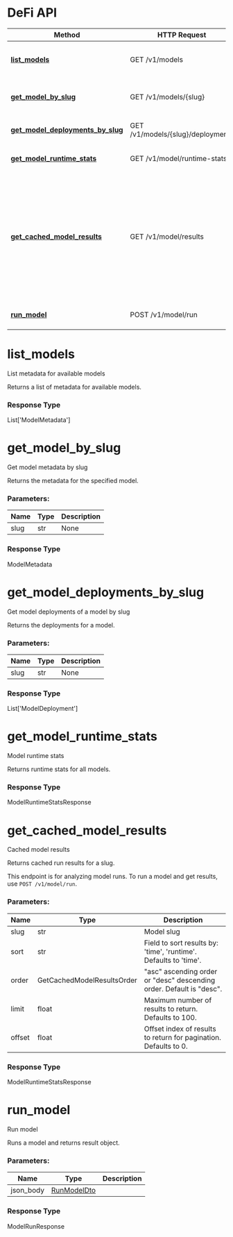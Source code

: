 # DeFi API


Method | HTTP Request | Description
------------- | ------------- | -------------
[**list_models**](#list_models) | GET /v1/models | Returns a list of metadata for available models.
[**get_model_by_slug**](#get_model_by_slug) | GET /v1/models/{slug} | Returns the metadata for the specified model.
[**get_model_deployments_by_slug**](#get_model_deployments_by_slug) | GET /v1/models/{slug}/deployments | Returns the deployments for a model.
[**get_model_runtime_stats**](#get_model_runtime_stats) | GET /v1/model/runtime-stats | Returns runtime stats for all models.
[**get_cached_model_results**](#get_cached_model_results) | GET /v1/model/results | Returns cached run results for a slug.<p>This endpoint is for analyzing model runs. To run a model and get results, use `POST /v1/model/run`.
[**run_model**](#run_model) | POST /v1/model/run | Runs a model and returns result object.


# **list_models**

List metadata for available models

 Returns a list of metadata for available models.



### Response Type
List['ModelMetadata']

# **get_model_by_slug**

Get model metadata by slug

 Returns the metadata for the specified model.


### Parameters:
Name | Type | Description
------------ | ------------- | -------------
slug | str | None


### Response Type
ModelMetadata

# **get_model_deployments_by_slug**

Get model deployments of a model by slug

 Returns the deployments for a model.


### Parameters:
Name | Type | Description
------------ | ------------- | -------------
slug | str | None


### Response Type
List['ModelDeployment']

# **get_model_runtime_stats**

Model runtime stats

 Returns runtime stats for all models.



### Response Type
ModelRuntimeStatsResponse

# **get_cached_model_results**

Cached model results

 Returns cached run results for a slug.<p>This endpoint is for analyzing model runs. To run a model
and get results, use `POST /v1/model/run`.


### Parameters:
Name | Type | Description
------------ | ------------- | -------------
slug | str | Model slug
sort | str | Field to sort results by: 'time', 'runtime'. Defaults to 'time'.
order | GetCachedModelResultsOrder | "asc" ascending order or "desc" descending order. Default is "desc".
limit | float | Maximum number of results to return. Defaults to 100.
offset | float | Offset index of results to return for pagination. Defaults to 0.


### Response Type
ModelRuntimeStatsResponse

# **run_model**

Run model

 Runs a model and returns result object.


### Parameters:
Name | Type | Description
------------ | ------------- | -------------
json_body | [RunModelDto](RunModelDto) | 


### Response Type
ModelRunResponse

